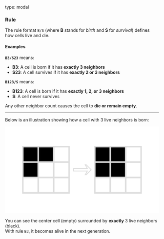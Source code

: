 type: modal
### Rule

The rule format `B/S` (where **B** stands for *birth* and **S** for *survival*) defines how cells live and die.

#### Examples

**`B3/S23`** means:
- **B3**: A cell is born if it has **exactly 3 neighbors**
- **S23**: A cell survives if it has **exactly 2 or 3 neighbors**

**`B123/S`** means:
- **B123**: A cell is born if it has **exactly 1, 2, or 3 neighbors**
- **S**: A cell never survives

Any other neighbor count causes the cell to **die or remain empty**.

---

Below is an illustration showing how a cell with 3 live neighbors is born:

![Birth Example](help/img/rule_00.png)

You can see the center cell (empty) surrounded by **exactly** 3 live neighbors (black).  
With rule `B3`, it becomes alive in the next generation.
